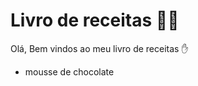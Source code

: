 # Livro de receitas :man_cook:



Olá, Bem vindos ao meu livro de receitas :hand:

- mousse de chocolate
